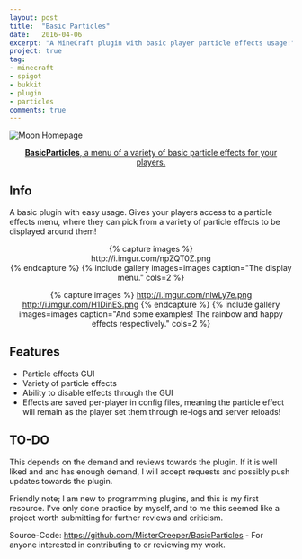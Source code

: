 ```yaml
---
layout: post
title:  "Basic Particles"
date:   2016-04-06
excerpt: "A MineCraft plugin with basic player particle effects usage!"
project: true
tag:
- minecraft 
- spigot
- bukkit
- plugin
- particles
comments: true
---
```


![Moon Homepage](http://i.imgur.com/gapPlSL.png)    
    
<center> <a href="https://www.spigotmc.org/resources/basicparticles.23208/">
<b>BasicParticles</b>, a menu of a variety of basic particle effects for your players.
</a></center>

## Info
A basic plugin with easy usage. Gives your players access to a particle effects menu, where they can pick from a variety of particle effects to be displayed around them!
<center>
{% capture images %}
   <center> http://i.imgur.com/npZQT0Z.png </center>
{% endcapture %}
{% include gallery images=images caption="The display menu." cols=2 %}

{% capture images %}
    http://i.imgur.com/nlwLy7e.png
    http://i.imgur.com/H1DinES.png
{% endcapture %}
{% include gallery images=images caption="And some examples! The rainbow and happy effects respectively." cols=2 %}
</center>

## Features
* Particle effects GUI
* Variety of particle effects
* Ability to disable effects through the GUI
* Effects are saved per-player in config files, meaning the particle effect will remain as the player set them through re-logs and server reloads!

## TO-DO
This depends on the demand and reviews towards the plugin. If it is well liked and and has enough demand, I will accept requests and possibly push updates towards the plugin.

Friendly note; I am new to programming plugins, and this is my first resource. I've only done practice by myself, and to me this seemed like a project worth submitting for further reviews and criticism.

Source-Code: https://github.com/MisterCreeper/BasicParticles -
For anyone interested in contributing to or reviewing my work.
